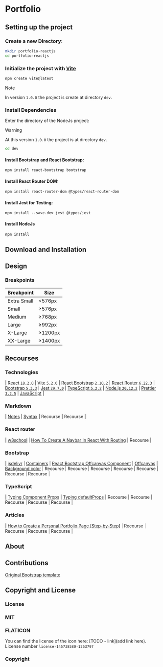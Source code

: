 # Portfolio

<!-- TODO add three -->


## Setting up the project

### Create a new Directory:

```bash
mkdir portfolio-reactjs
cd portfolio-reactjs
```

### Initialize the project with [Vite](https://vitejs.dev/)

```bash
npm create vite@latest
```
> [!NOTE]  
> In version ```1.0.0``` the project is create at directory ```dev```.

### Install Dependencies

Enter the directory of the NodeJs project:

> [!WARNING] 
> At this version ```1.0.0``` the project is at directory ```dev```.

```bash
cd dev
```

#### Install Bootstrap and React Bootstrap:

```bash
npm install react-bootstrap bootstrap
```

#### Install React Router DOM:

```bash
npm install react-router-dom @types/react-router-dom
```

#### Install Jest for Testing:
```
npm install --save-dev jest @types/jest
```

#### Install NodeJs

```bash
npm install
```

## Download and Installation

<!-- TODO finish the section -->

## Design

### Breakpoints

| Breakpoint | Size |
|------------|------|
| Extra Small | <576px |
| Small       | ≥576px  |
| Medium     | ≥768px  |
| Large      | ≥992px  |
| X-Large    | ≥1200px |
| XX-Large   | ≥1400px |

<!-- TODO mansion the original theme -->

## Recourses

### Technologies

| [React ```18.2.0```](https://react.dev/)
| [Vite ```5.2.0```](https://vitejs.dev/)
| [React Bootstrap ```2.10.2```](https://react-bootstrap.netlify.app/)
| [React Router ```6.22.3```](https://reactrouter.com/)
| [Bootstrap ```5.3.3```](https://getbootstrap.com/)
| [Jest ```29.7.0```](https://jestjs.io/)
| [TypeScript ```5.2.2```](https://www.typescriptlang.org/)
| [Node.js ```20.12.2```](https://nodejs.org/en)
| [Prettier ```3.2.5```](https://prettier.io/)
| [JavaScript](https://www.javascript.com/) |

### Markdown

| [Notes](https://github.com/orgs/community/discussions/16925)
| [Syntax](https://github.com/dipree/github-markdown)
| Recourse
| Recourse |

### React router

| [w3school](https://www.w3schools.com/react/react_router.asp)
| [How To Create A Navbar In React With Routing](https://www.youtube.com/watch?v=SLfhMt5OUPI)
| Recourse |

### Bootstrap

| [jsdelivr](https://www.jsdelivr.com/package/npm/react-bootstrap)
| [Containers](https://getbootstrap.com/docs/5.3/examples/grid/#containers)
| [React Bootstrap Offcanvas Component](https://www.youtube.com/watch?v=Xm7w1NHQCB4)
| [Offcanvas](https://getbootstrap.com/docs/5.0/components/offcanvas/)
| [Background color](https://getbootstrap.com/docs/4.1/utilities/colors/)
| Recourse
| Recourse
| Recourse
| Recourse
| Recourse
| Recourse
| Recourse |

### TypeScript

| [Typing Component Props](https://react-typescript-cheatsheet.netlify.app/docs/basic/getting-started/basic_type_example/)
| [Typing defaultProps](https://react-typescript-cheatsheet.netlify.app/docs/basic/getting-started/default_props)
| Recourse
| Recourse
| Recourse
| Recourse
| Recourse |

### Articles

| [How to Create a Personal Portfolio Page [Step-by-Step]](https://blog.hubspot.com/website/html-projects-personal-portfolio)
| Recourse
| Recourse
| Recourse
| Recourse |

## About

<!-- TODO write something for about section-->

## Contributions

[Original Bootstrap template](https://github.com/technext/resume-bootstrap4)

## Copyright and License

<!-- TODO -->

### License

### MIT
<!-- TODO -->

### FLATICON

You can find the license of the icon here: [TODO - link](add link here). License number ```license-145738580-1253797```

### Copyright

<!-- TODO -->